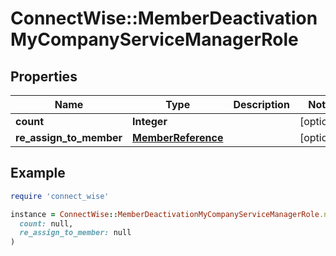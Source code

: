 # ConnectWise::MemberDeactivationMyCompanyServiceManagerRole

## Properties

| Name | Type | Description | Notes |
| ---- | ---- | ----------- | ----- |
| **count** | **Integer** |  | [optional] |
| **re_assign_to_member** | [**MemberReference**](MemberReference.md) |  | [optional] |

## Example

```ruby
require 'connect_wise'

instance = ConnectWise::MemberDeactivationMyCompanyServiceManagerRole.new(
  count: null,
  re_assign_to_member: null
)
```

